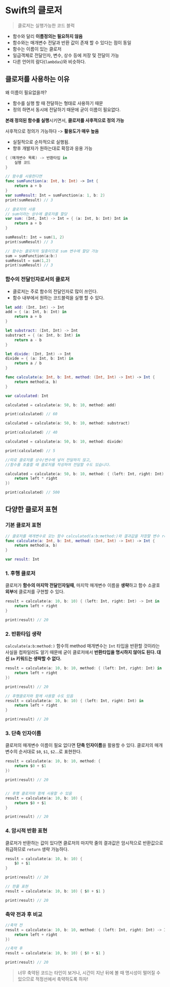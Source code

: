 # Swift의 클로저

> 클로저는 실행가능한 코드 블럭

- 함수와 달리 **이름정의는 필요하지 않음**
- 함수와는 매개변수 전달과 반환 값이 존재 할 수 있다는 점이 동일
- 함수는 이름이 있는 클로저
- 일급객체로 전달인자, 변수, 상수 등에 저장 및 전달이 가능
- 다른 언어의 람다(`lambdas`)와 비슷하다.

## 클로저를 사용하는 이유

왜 이름이 필요없을까?
- 함수를 실행 할 때 전달하는 형태로 사용하기 때문
- 정의 하면서 동시에 전달하기 때문에 굳이 이름이 필요없다.

**본래 정의된 함수를 실행**시키면서, **클로저를 사후적으로 정의 가능**

사후적으로 정의가 가능하다 -> **활용도가 매우 높음**
- 실질적으로 순차적으로 실행됨.
- 향후 개발자가 원하는대로 확장과 응용 가능

```swift
{ (매개변수 목록) -> 반환타입 in
    실행 코드
}
```
```swift
// 함수를 사용한다면
func sumFunction(a: Int, b: Int) -> Int {
	return a + b
}
var sumResult: Int = sumFunction(a: 1, b: 2)
print(sumResult) // 3

// 클로저의 사용
// sum이라는 상수에 클로저를 할당
var sum: (Int, Int) -> Int = { (a: Int, b: Int) Int in
    return a + b
}

sumResult: Int = sum(1, 2)
print(sumResult) // 3

// 함수는 클로저의 일종이므로 sum 변수에 할당 가능
sum = sumFunction(a:b:)
sumResult = sum(1,2)
print(sumResult) // 3
```
### 함수의 전달인자로서의 클로저

- 클로저는 주로 함수의 전달인자로 많이 쓰인다.
- 함수 내부에서 원하는 코드블럭을 실행 할 수 있다.

```swift
let add: (Int, Int) -> Int
add = { (a: Int, b: Int) in
    return a + b
}

let substract: (Int, Int) -> Int
substract = { (a: Int, b: Int) in
    return a - b
}

let divide: (Int, Int) -> Int
divide = { (a: Int, b: Int) in
    return a / b
}

func calculate(a: Int, b: Int, method: (Int, Int) -> Int) -> Int {
    return method(a, b)
}

var calculated: Int

calculated = calculate(a: 50, b: 10, method: add)

print(calculated) // 60

calculated = calculate(a: 50, b: 10, method: substract)

print(calculated) // 40

calculated = calculate(a: 50, b: 10, method: divide)

print(calculated) // 5

//따로 클로저를 상수/변수에 넣어 전달하지 않고, 
//함수를 호출할 때 클로저를 작성하여 전달할 수도 있습니다.

calculated = calculate(a: 50, b: 10, method: { (left: Int, right: Int) -> Int in
    return left * right
})

print(calculated) // 500
```

## 다양한 클로저 표현

### 기본 클로저 표현

```swift
// 클로저를 매개변수로 갖는 함수 calculated(a:b:method:)와 결과값을 저장할 변수 result 선언
func calculate(a: Int, b: Int, method: (Int, Int) -> Int) -> Int {
    return method(a, b)
}

var result: Int
```

### 1. 후행 클로저

클로저가 **함수의 마지막 전달인자일때**, 마지막 매개변수 이름을 **생략**하고 함수 소괄호 **외부**에 클로저를 구현할 수 있다.

```swift
result = calculate(a: 10, b: 10) { (left: Int, right: Int) -> Int in
    return left + right
}

print(result) // 20
```

### 2. 반환타입 생략

`calculate(a:b:method:)` 함수의 method 매개변수는 `Int` 타입을 반환할 것이라는 사실을 컴파일러도 알기 때문에 
굳이 클로저에서 **반환타입을 명시하지 않아도 된다. 대신 `in` 키워드는 생략할 수 없다.**

```swift
result = calculate(a: 10, b: 10, method: { (left: Int, right: Int) in
    return left + right
})

print(result) // 20

// 후행클로저와 함께 사용할 수도 있음
result = calculate(a: 10, b: 10) { (left: Int, right: Int) in
    return left + right
}

print(result) // 20
```

### 3. 단축 인자이름

클로저의 매개변수 이름이 필요 없다면 **단축 인자이름**을 활용할 수 있다. 클로저의 매개변수의 순서대로 `$0`, `$1`, `$2`...로 표현한다.

```swift
result = calculate(a: 10, b: 10, method: {
    return $0 + $1
})

print(result) // 20


// 후행 클로저와 함께 사용할 수 있음
result = calculate(a: 10, b: 10) {
    return $0 + $1
}

print(result) // 20
```

### 4. 암시적 반환 표현

클로저가 반환하는 값이 있다면 클로저의 마지막 줄의 결과값은 암시적으로 반환값으로 취급하므로 `return` 생략 가능하다.

```swift
result = calculate(a: 10, b: 10) {
    $0 + $1
}

print(result) // 20

// 한줄 표현
result = calculate(a: 10, b: 10) { $0 + $1 }

print(result) // 20
```

### 축약 전과 후 비교

```swift
//축약 전
result = calculate(a: 10, b: 10, method: { (left: Int, right: Int) -> Int in
    return left + right
})

//축약 후
result = calculate(a: 10, b: 10) { $0 + $1 }

print(result) // 20
```

> 너무 축약된 코드는 타인이 보거나, 시간이 지난 뒤에 볼 때 명시성이 떨어질 수 있으므로 적정선에서 축약하도록 하자!